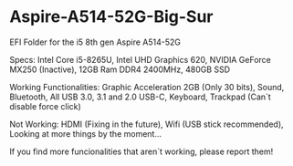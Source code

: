 # Aspire-A514-52G-Big-Sur
EFI Folder for the i5 8th gen Aspire A514-52G

Specs:
Intel Core i5-8265U,
Intel UHD Graphics 620,
NVIDIA GeForce MX250 (Inactive),
12GB Ram DDR4 2400MHz,
480GB SSD

Working Functionalities:
Graphic Acceleration 2GB (Only 30 bits),
Sound,
Bluetooth,
All USB 3.0, 3.1 and 2.0
USB-C,
Keyboard,
Trackpad (Can´t disable force click)

Not Working:
HDMI (Fixing in the future),
Wifi (USB stick recommended),
Looking at more things by the moment...

If you find more funcionalities that aren´t working, please report them!
